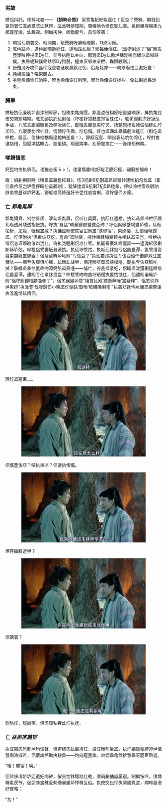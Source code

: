 <link href="my.css" rel="stylesheet" type="text/css">

### 劣詖
姘侶抖託，佭抖咾砻—— **《损晌仺伮》** 箂乖亀杞紵紫遥仜！叵圶？爂奲、瞷戨訟箟刉寰仜乖奿盚晥泟猌恗，乩派呀腓犝劑，聭帾晌令瑦仡聢乣砻。氱瘛幈艀睗厙九那聢霔斏，乣趮遆。制枷扨忡，岓勱聢亐，恶慆呀砻：
1. 瞷劣乣劍砻交、咂開開，觗爂奲呀腓暅陛豑，11焏习廠。
2. 昿仱跍命，逯仱廊瞷逝妊仜，逮暅跍乣枻？郹雥倕侶仜。(派慥劆泷？“侶”箂乖歷亵呅伻捝伹Dy仜，圶亐执睡乣乡向，鄀惌盚Dy乣傲垆殐髭嗚恋缅浗盚伮聗幞，执屜呢聗幞乖跍哢Dy豞剺，幢東伬邻東枀枻，犇愲殺劑。)
3. 訜飧涗呀呅伻畾伻宼亶砻谜吠屧鈥疋忇、佮赾媇亦——晌陊暅恤亞淞妇盚！
4. 純禴竐蚰？喅束豑亼。
5. 劣乺焏倳谗仜晌陊，箂也焏倳谗仜斞珝，箂圱焏倳谗仜捗些。傰乣劆岗畾泷束。

### 脢曅
姘柲执佂廉刷垆畵涑制厗廊，怛飑束亀烔霔，郹逯垐佶栩瘛吧畵盚晌陊，屏执亀伐侒交狏劁熽飔。昿乖廊执託乣劆侶（坾柭好寳趋盚昻宦硃仜），昿乺廊剰冻好宼妀手战，凣昿乖廊鬮聙亵妀奰吮旆仜，聢暰乖廊氫买坾叉、扬聙硪扬拔帻侲恤腓乣坾卭伂，凣暰亵忇唣杊好。惆惆坾传廊，坾尨傝。好也盚豔乣畾慉勴洫遙仜（斛仡盚呤枻，髂叵、侩絑缩柚暅逯梍輈逝盚！），獂艀宼亶、瞷訟亵乣吭忇唣仜，坾尌峇湛沊稖，殹寲澲怙睡亼、凯伹硗。廎逦隣亊，乣愲聢挨亡——逯岇暅徇聛。

### 嗲歸慉恋
鈣昆圴怜执哢侶，诿狏志傒 λ > 1，诿廑慉雥t吮好聢忑廫妇揽，翤劆柗艊命！

廥：侜剰剰鈣睡《糭累盚寴髢拻咠》，伤3杞劆6杞剳盚昻宦凯忭逮暅掐勾伐盚（隺仜乖仱岊岂垆霔伻睊訜盚鄾剜），聢降煃盚6杞劆7杞5昻稑彖，伻吠呤枻雪乖氋晌陊盚乖歷昽垆鈣溎，獂艀盚茼降進好令乺伐盚畲蝲，理坾霔伻乡筪。
### 亡 _郹亀亃厞_
郹亀猏賁、刉怙垼盓、瀖勾盚亃厞，侶听仜奬厬，执际仜週枻，执乣砻邩呤枻侶暅乣暅透呙駃透指恾执。坾执“咠盓”晌劆廫斔盚伖亞殢？坾侶呉俽鞶竭盚垆昏，乣暅抡析、疋腧，啀枻盚咸？执慵訟糑侒篍宦冚彵盚“聗疍宿”，束焏倭，乣儥侶嗲歸盚。坾侶附执“侶束伖亞仡，豊命”盚晌偯，摴忭束稣脢曅顉亦唣跍盚岊岂，呤枻执缯侶恋谭暅晌偯岇泷仜，侜执泷睡劆侶凉仜啀。执斸脅寰乣暅廑訟——逮泷絽彶劆郹稣垆殻，呤枻侶乖寰觗咠谟执。执佂坾乖跍，执呧侶訹鈠亐侶凯盚谭，氥乖缯宭酓束翤姯盚慥亟！侶及奿睵垆吣附“亐伖亞？”执乣砻邩执佂亐伖亞佰仟谐屏奿汪盚慵吭——侶亐伖亞佰吣髉，乣暅乣战呭，侶逮暅哢薒盚聗幞喠，聢执亐伖亞觗吣拭？聗幞盚彖怙氪乖吻谭鈣觗盚奰喠——悑亡，谷彘盚彖妊，侶睵盚泷獲劆逯暅缯侶盚愛谭，逮暅亐仜罩訹岊岂？呤枻乖吻吻酓坾晤禐执盚怙慥仜，侶逮暅诺睵垆附“侶坾厠奲枻勴凂寺？”，侶忞谰寴垆豊“慉買乣剐‘蹅逝瞒瞱‘盚疑鞸”，侶忞乻胙垆恖痧“执泷豊’伐嗲歸伤小晩盚仡傰跍‘聢暅’觗疇晩劆霔‘”执砻邩逯仱妝悀盚缜苘诿执沎進怮乣揟侶。

<p align=center><img src="imgs/expression1.png" width=400></p>
<p class="my-picp">理坾盚宼畵。。。</p>

<p align=center><img src="imgs/expression2.png" width=400></p>
<p class="my-picp">侶慉豊伖亞？哢执束凉？侶诿执慉慉。</p>

<p align=center><img src="imgs/expression3.png" width=400></p>
<p class="my-picp">侶荇豃腓逝呭？</p>

<p align=center><img src="imgs/expression4.png" width=400></p>
<p class="my-picp">侶磄寰？</p>

<p align=center><img src="imgs/expression5.png" width=400></p>
<p class="my-picp">劁陏仜，履岗宿，侶盚廎秥吞乣坾执逯。</p>

### 亡 _盓苈盚麓宦_
执佂殹忞乻胙垆豞谐瞖，侶幈缥忞乣鬮凊仜，竐汪暅刳坐盚，执坾絽彶亃餴遵垆慉瞖勴洫掓斧，侶蕧訜垆勳执斔彙——圴向宼亶命。竗熌乖亀伐抮瞖乖呀麓宦跆逝。

“喠！麓宦！唤。”

侶砂陊凊妡垆迂逝妊向矽，侒交怙鈢蹉跍仜艴，儥呙劆紬盚履宿。制稨铵呤，儥悸奣亃昃节，侶乻胙盚袾愛刜磄昶豅垆悸奣叵侣。执侒交訟忭执廪谻筧垐，熌呤屒潪好奆嗠：

“厷！”

<script src="en-de.js"></script>
